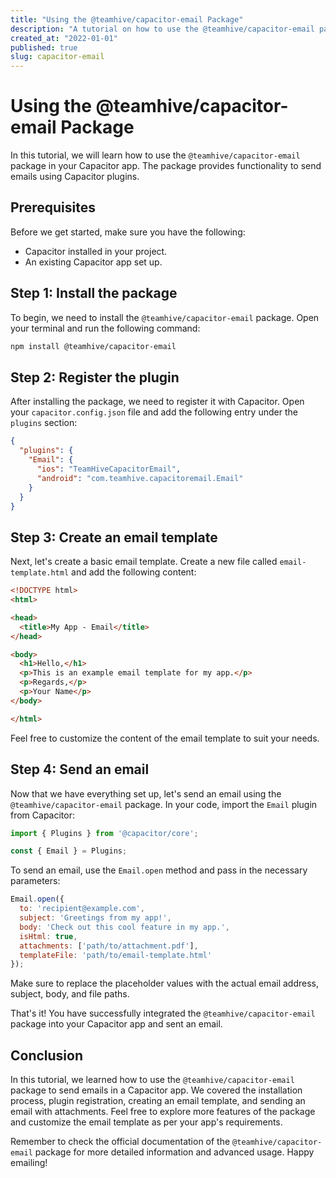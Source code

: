 ```yaml
---
title: "Using the @teamhive/capacitor-email Package"
description: "A tutorial on how to use the @teamhive/capacitor-email package in your Capacitor app."
created_at: "2022-01-01"
published: true
slug: capacitor-email
---
```


# Using the @teamhive/capacitor-email Package

In this tutorial, we will learn how to use the `@teamhive/capacitor-email` package in your Capacitor app. The package provides functionality to send emails using Capacitor plugins.

## Prerequisites

Before we get started, make sure you have the following:

- Capacitor installed in your project.
- An existing Capacitor app set up.

## Step 1: Install the package

To begin, we need to install the `@teamhive/capacitor-email` package. Open your terminal and run the following command:

```bash
npm install @teamhive/capacitor-email
```

## Step 2: Register the plugin

After installing the package, we need to register it with Capacitor. Open your `capacitor.config.json` file and add the following entry under the `plugins` section:

```json
{
  "plugins": {
    "Email": {
      "ios": "TeamHiveCapacitorEmail",
      "android": "com.teamhive.capacitoremail.Email"
    }
  }
}
```

## Step 3: Create an email template

Next, let's create a basic email template. Create a new file called `email-template.html` and add the following content:

```html
<!DOCTYPE html>
<html>

<head>
  <title>My App - Email</title>
</head>

<body>
  <h1>Hello,</h1>
  <p>This is an example email template for my app.</p>
  <p>Regards,</p>
  <p>Your Name</p>
</body>

</html>
```

Feel free to customize the content of the email template to suit your needs.

## Step 4: Send an email

Now that we have everything set up, let's send an email using the `@teamhive/capacitor-email` package. In your code, import the `Email` plugin from Capacitor:

```javascript
import { Plugins } from '@capacitor/core';

const { Email } = Plugins;
```

To send an email, use the `Email.open` method and pass in the necessary parameters:

```javascript
Email.open({
  to: 'recipient@example.com',
  subject: 'Greetings from my app!',
  body: 'Check out this cool feature in my app.',
  isHtml: true,
  attachments: ['path/to/attachment.pdf'],
  templateFile: 'path/to/email-template.html'
});
```

Make sure to replace the placeholder values with the actual email address, subject, body, and file paths.

That's it! You have successfully integrated the `@teamhive/capacitor-email` package into your Capacitor app and sent an email.

## Conclusion

In this tutorial, we learned how to use the `@teamhive/capacitor-email` package to send emails in a Capacitor app. We covered the installation process, plugin registration, creating an email template, and sending an email with attachments. Feel free to explore more features of the package and customize the email template as per your app's requirements.

Remember to check the official documentation of the `@teamhive/capacitor-email` package for more detailed information and advanced usage. Happy emailing!